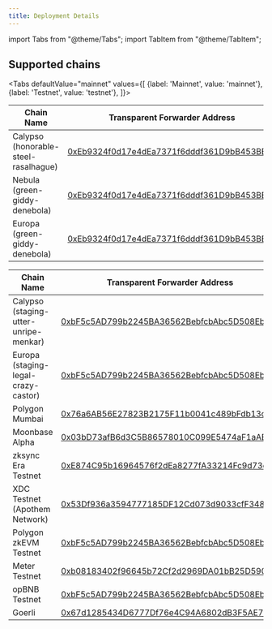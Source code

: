 ```yaml
---
title: Deployment Details
---
```


import Tabs from "@theme/Tabs";
import TabItem from "@theme/TabItem";

## Supported chains

<Tabs
    defaultValue="mainnet"
    values={[
        {label: 'Mainnet', value: 'mainnet'},
        {label: 'Testnet', value: 'testnet'},
    ]}>
<TabItem value="mainnet">

| Chain Name                           | Transparent Forwarder Address                                                                                                                                       |
| ------------------------------------ | ------------------------------------------------------------------------------------------------------------------------------------------------------------------- |
| Calypso (honorable-steel-rasalhague) | [0xEb9324f0d17e4dEa7371f6dddf361D9bB453BEb9](https://honorable-steel-rasalhague.explorer.mainnet.skalenodes.com/address/0xEb9324f0d17e4dEa7371f6dddf361D9bB453BEb9) |
| Nebula (green-giddy-denebola)        | [0xEb9324f0d17e4dEa7371f6dddf361D9bB453BEb9](https://green-giddy-denebola.explorer.mainnet.skalenodes.com/address/0xEb9324f0d17e4dEa7371f6dddf361D9bB453BEb9)       |
| Europa (green-giddy-denebola)        | [0xEb9324f0d17e4dEa7371f6dddf361D9bB453BEb9](https://elated-tan-skat.explorer.mainnet.skalenodes.com/address/0xEb9324f0d17e4dEa7371f6dddf361D9bB453BEb9)            |

</TabItem>
<TabItem value="testnet">

| Chain Name                            | Transparent Forwarder Address                                                                                                                                                       |
| ------------------------------------- | ----------------------------------------------------------------------------------------------------------------------------------------------------------------------------------- |
| Calypso (staging-utter-unripe-menkar) | [0xbF5c5AD799b2245BA36562BebfcbAbc5D508Eb84](https://staging-utter-unripe-menkar.explorer.staging-v3.skalenodes.com/address/0xbF5c5AD799b2245BA36562BebfcbAbc5D508Eb84)             |
| Europa (staging-legal-crazy-castor)   | [0xbF5c5AD799b2245BA36562BebfcbAbc5D508Eb84](https://staging-legal-crazy-castor.explorer.staging-v3.skalenodes.com/address/0xbF5c5AD799b2245BA36562BebfcbAbc5D508Eb84/transactions) |
| Polygon Mumbai                        | [0x76a6AB56E27823B2175F11b0041c489bFdb13c88](https://mumbai.polygonscan.com/address/0x76a6AB56E27823B2175F11b0041c489bFdb13c88)                                                     |
| Moonbase Alpha                        | [0x03bD73afB6d3C5B86578010C099E5474aF1aABeF](https://moonbase.moonscan.io/address/0x03bD73afB6d3C5B86578010C099E5474aF1aABeF)                                                       |
| zksync Era Testnet                       | [0xE874C95b16964576f2dEa8277fA33214Fc9d73ed](https://goerli.explorer.zksync.io/address/0xE874C95b16964576f2dEa8277fA33214Fc9d73ed)                                                  |
| XDC Testnet (Apothem Network)         | [0x53Df936a3594777185DF12Cd073d9033cfF348D6](https://apothem.blocksscan.io/address/0x53Df936a3594777185DF12Cd073d9033cfF348D6#transactions)                                         |
| Polygon zkEVM Testnet         | [0xbF5c5AD799b2245BA36562BebfcbAbc5D508Eb84](https://testnet-zkevm.polygonscan.com/address/0xbF5c5AD799b2245BA36562BebfcbAbc5D508Eb84)                                         |
| Meter Testnet         | [0xb08183402f96645b72Cf2d2969DA01bB25D590CD](https://scan-warringstakes.meter.io/address/0xb08183402f96645b72cf2d2969da01bb25d590cd)                                         |
| opBNB Testnet       | [0xbF5c5AD799b2245BA36562BebfcbAbc5D508Eb84](https://testnet.opbnbscan.com/address/0xbF5c5AD799b2245BA36562BebfcbAbc5D508Eb84)                                         |
| Goerli         | [0x67d1285434D6777Df76e4C94A6802dB3F5AE7113](https://goerli.etherscan.io/address/0x67d1285434d6777df76e4c94a6802db3f5ae7113)                                         |

</TabItem>
</Tabs>

